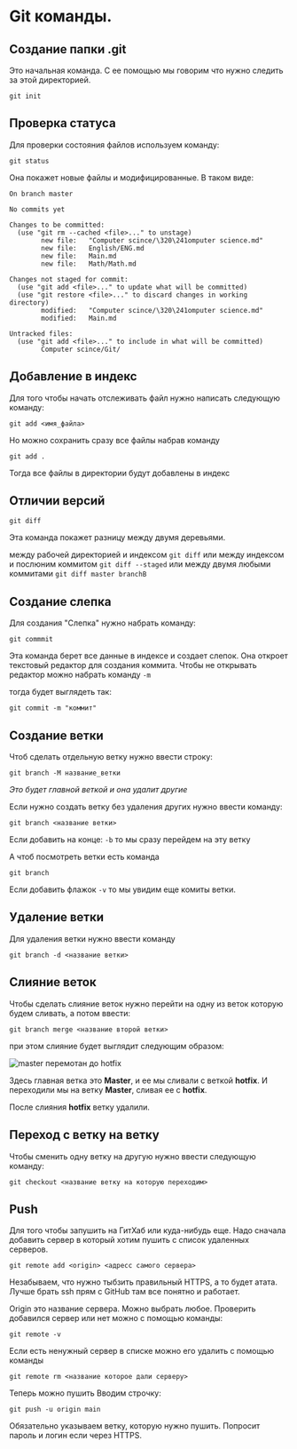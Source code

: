 

# Git команды.

## Создание  папки  .git 

Это начальная команда. С ее помощью мы говорим что нужно следить за этой директорией.

```
git init
```



## Проверка статуса

Для проверки состояния файлов используем команду:

```
git status
```

Она покажет новые файлы и модифицированные. В таком виде:

```Git
On branch master

No commits yet

Changes to be committed:
  (use "git rm --cached <file>..." to unstage)
        new file:   "Computer scince/\320\241omputer science.md"
        new file:   English/ENG.md
        new file:   Main.md
        new file:   Math/Math.md

Changes not staged for commit:
  (use "git add <file>..." to update what will be committed)
  (use "git restore <file>..." to discard changes in working directory)
        modified:   "Computer scince/\320\241omputer science.md"
        modified:   Main.md

Untracked files:
  (use "git add <file>..." to include in what will be committed)
        Computer scince/Git/
```



## Добавление в индекс

Для того чтобы начать отслеживать файл нужно  написать следующую команду:

```
git add <имя_файла>
```

Но можно сохранить сразу все файлы набрав команду

```
git add .
```

Тогда все файлы в директории будут добавлены в индекс 



## Отличии версий

```
git diff
```

Эта команда покажет разницу между двумя деревьями. 

между рабочей директорией и индексом `git diff`
или между индексом и послюним коммитом `git diff --staged`
или между двумя любыми коммитами `git diff master branchB`



## Создание слепка

Для создания "Слепка" нужно набрать команду:

```
git commmit 
```

Эта команда берет все данные в индексе и создает слепок.
Она откроет текстовый редактор для создания коммита.
Чтобы не открывать редактор можно набрать команду `-m`

тогда будет выглядеть так:

```
git commit -m "коммит"
```



## Создание ветки

Чтоб сделать отдельную ветку нужно ввести строку:

```
git branch -M название_ветки
```

*Это будет главной веткой и она удалит другие*

Если нужно создать ветку без удаления других нужно ввести команду:

```
git branch <название ветки>
```

Если добавить  на конце:  `-b`  то мы  сразу перейдем на эту ветку



А чтоб посмотреть ветки есть команда

```
git branch 
```

Если добавить флажок `-v` то мы увидим еще комиты ветки.



## Удаление ветки

Для удаления ветки нужно ввести команду

```
git branch -d <название ветки>
```



## Слияние веток

Чтобы сделать слияние веток нужно перейти на одну из веток которую будем сливать, а потом ввести:

```
git branch merge <название второй ветки>
```

при этом слияние будет выглядит следующим образом:

![`master` перемотан до `hotfix`](https://git-scm.com/book/en/v2/images/basic-branching-5.png)

Здесь главная ветка это **Master**, и ее мы сливали с веткой **hotfix**. И переходили мы на ветку **Master**, сливая ее с **hotfix**. 

После слияния **hotfix** ветку удалили.



## Переход с ветку на ветку

Чтобы сменить одну ветку на другую нужно ввести следующую команду:

```
git checkout <название ветку на которую переходим>
```



## Push

Для того чтобы запушить на ГитХаб или куда-нибудь еще.
Надо сначала добавить сервер в который хотим пушить с список удаленных серверов.

```
git remote add <origin> <адресс самого сервера>
```

Незабываем, что нужно тыбзить правильный HTTPS, а то будет атата.
Лучше брать ssh прям с GitHub там все понятно и работает.

Origin это название сервера. Можно выбрать любое.
Проверить добавился сервер или нет можно с помощью команды:

```
git remote -v
```



Если есть ненужный сервер в списке можно его удалить с помощью команды 

```
git remote rm <название которое дали серверу>
```



Теперь можно пушить
Вводим строчку:

```
git push -u origin main
```

Обязательно указываем ветку, которую нужно пушить.  Попросит пароль и логин если через HTTPS.





